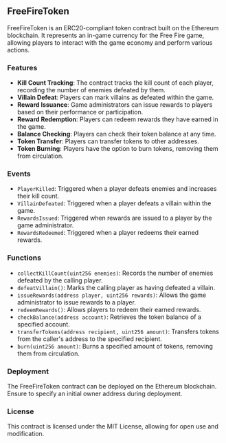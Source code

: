 ## FreeFireToken

FreeFireToken is an ERC20-compliant token contract built on the Ethereum blockchain. It represents an in-game currency for the Free Fire game, allowing players to interact with the game economy and perform various actions.

### Features

- **Kill Count Tracking**: The contract tracks the kill count of each player, recording the number of enemies defeated by them.
- **Villain Defeat**: Players can mark villains as defeated within the game.
- **Reward Issuance**: Game administrators can issue rewards to players based on their performance or participation.
- **Reward Redemption**: Players can redeem rewards they have earned in the game.
- **Balance Checking**: Players can check their token balance at any time.
- **Token Transfer**: Players can transfer tokens to other addresses.
- **Token Burning**: Players have the option to burn tokens, removing them from circulation.

### Events

- `PlayerKilled`: Triggered when a player defeats enemies and increases their kill count.
- `VillainDefeated`: Triggered when a player defeats a villain within the game.
- `RewardsIssued`: Triggered when rewards are issued to a player by the game administrator.
- `RewardsRedeemed`: Triggered when a player redeems their earned rewards.

### Functions

- `collectKillCount(uint256 enemies)`: Records the number of enemies defeated by the calling player.
- `defeatVillain()`: Marks the calling player as having defeated a villain.
- `issueRewards(address player, uint256 rewards)`: Allows the game administrator to issue rewards to a player.
- `redeemRewards()`: Allows players to redeem their earned rewards.
- `checkBalance(address account)`: Retrieves the token balance of a specified account.
- `transferTokens(address recipient, uint256 amount)`: Transfers tokens from the caller's address to the specified recipient.
- `burn(uint256 amount)`: Burns a specified amount of tokens, removing them from circulation.

### Deployment

The FreeFireToken contract can be deployed on the Ethereum blockchain. Ensure to specify an initial owner address during deployment.

### License

This contract is licensed under the MIT License, allowing for open use and modification.

